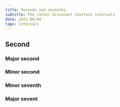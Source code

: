 ```yaml
---
title: Seconds and sevenths
subtitle: The rather dissonant shortest intervals 
date: 2021-09-04
tags: intervals
---
```


## Second

### Major second

### Minor second

### Minor seventh

### Major sevent